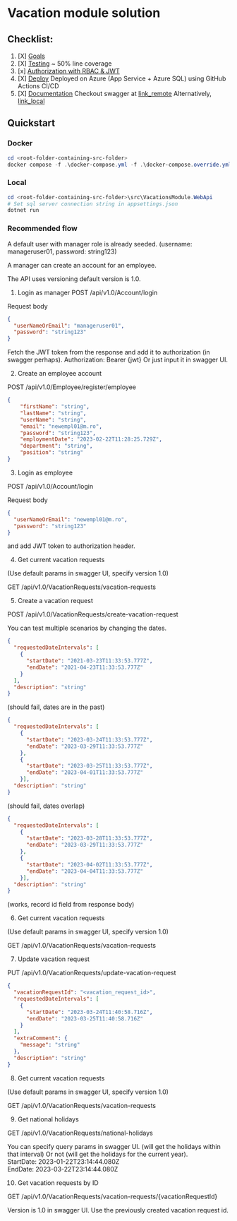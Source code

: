 # Vacation module solution

## Checklist:
1. [X] [Goals](#main-requirements)
2. [X] [Testing](#testing)
~ 50% line coverage
3. [x] [Authorization with RBAC & JWT](#authorization-with-rbac--jwt)
3. [X] [Deploy](#deploy)
Deployed on Azure (App Service + Azure SQL) using GitHub Actions CI/CD
4. [X] [Documentation](#documentation)
Checkout swagger at [link_remote](https://vacation-module.azurewebsites.net/swagger/index.html)
Alternatively,  [link_local]()

## Quickstart

### Docker

```powershell
cd <root-folder-containing-src-folder>
docker compose -f .\docker-compose.yml -f .\docker-compose.override.yml up --build --force-recreate -d
```

### Local

```powershell
cd <root-folder-containing-src-folder>\src\VacationsModule.WebApi
# Set sql server connection string in appsettings.json
dotnet run
```

### Recommended flow

A default user with manager role is already seeded. (username: manageruser01, password: string123)

A manager can create an account for an employee.

The API uses versioning default version is 1.0.
1. Login as manager
POST /api/v1.0/Account/login

Request body
```json
{
  "userNameOrEmail": "manageruser01",
  "password": "string123"
}
```
Fetch the JWT token from the response
and add it to authorization (in swagger perhaps).
Authorization: Bearer {jwt}
Or just input it in swagger UI.

2. Create an employee account

POST /api/v1.0/Employee/register/employee

```json
{
    "firstName": "string",
    "lastName": "string",
    "userName": "string",
    "email": "newempl01@m.ro",
    "password": "string123",
    "employmentDate": "2023-02-22T11:28:25.729Z",
    "department": "string",
    "position": "string"
}
```

3. Login as employee

POST /api/v1.0/Account/login

Request body
```json
{
  "userNameOrEmail": "newempl01@m.ro",
  "password": "string123"
}
```
and add JWT token to authorization header.

4. Get current vacation requests

(Use default params in swagger UI, specify version 1.0)

GET /api/v1.0/VacationRequests/vacation-requests

5. Create a vacation request

POST /api/v1.0/VacationRequests/create-vacation-request

You can test multiple scenarios by changing the dates.



```json
{
  "requestedDateIntervals": [
    {
      "startDate": "2021-03-23T11:33:53.777Z",
      "endDate": "2021-04-23T11:33:53.777Z"
    }
  ],
  "description": "string"
}

```
(should fail, dates are in the past)

```json
{
  "requestedDateIntervals": [
    {
      "startDate": "2023-03-24T11:33:53.777Z",
      "endDate": "2023-03-29T11:33:53.777Z"
    },
    {
      "startDate": "2023-03-25T11:33:53.777Z",
      "endDate": "2023-04-01T11:33:53.777Z"
    }],
  "description": "string"
}

```
(should fail, dates overlap)


```json
{
  "requestedDateIntervals": [
    {
      "startDate": "2023-03-28T11:33:53.777Z",
      "endDate": "2023-03-29T11:33:53.777Z"
    },
    {
      "startDate": "2023-04-02T11:33:53.777Z",
      "endDate": "2023-04-04T11:33:53.777Z"
    }],
  "description": "string"
}
```
(works, record id field from response body)


6. Get current vacation requests

(Use default params in swagger UI, specify version 1.0)

GET /api/v1.0/VacationRequests/vacation-requests

7. Update vacation request

PUT /api/v1.0/VacationRequests/update-vacation-request

```json
{
  "vacationRequestId": "<vacation_request_id>",
  "requestedDateIntervals": [
    {
      "startDate": "2023-03-24T11:40:58.716Z",
      "endDate": "2023-03-25T11:40:58.716Z"
    }
  ],
  "extraComment": {
    "message": "string"
  },
  "description": "string"
}
```

8. Get current vacation requests

(Use default params in swagger UI, specify version 1.0)

GET /api/v1.0/VacationRequests/vacation-requests

9. Get national holidays

GET /api/v1.0/VacationRequests/national-holidays

You can specify query params in swagger UI. (will get the holidays within that interval)
Or not (will get the holidays for the current year).
<br>
StartDate: 2023-01-22T23:14:44.080Z 
<br>
EndDate: 2023-03-22T23:14:44.080Z

10. Get vacation requests by ID

GET /api/v1.0/VacationRequests/vacation-requests/{vacationRequestId}

Version is 1.0 in swagger UI.
Use the previously created vacation request id.






